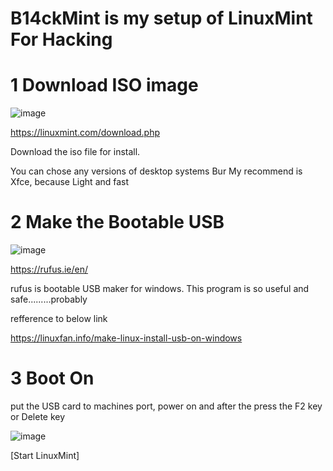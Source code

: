 # B14ckMint is my setup of LinuxMint For Hacking

# 1 Download ISO image

![image](https://user-images.githubusercontent.com/75846902/154009279-a9dc595e-b8b9-4b36-b93a-4b8f2f138fe3.png)

https://linuxmint.com/download.php


 Download the iso file for install.

You can chose any versions of desktop systems
Bur My recommend is Xfce, because Light and fast

# 2 Make the Bootable USB 

![image](https://user-images.githubusercontent.com/75846902/154009826-bcf731d1-7d9e-4e28-859a-ec9de43441b9.png)

https://rufus.ie/en/

rufus is bootable USB maker for windows.
This program is so useful and safe.........probably

refference to below link <Japanese>

https://linuxfan.info/make-linux-install-usb-on-windows

# 3 Boot On 
 
put the USB card to machines port,
power on and after the press the F2 key or Delete key

![image](https://user-images.githubusercontent.com/75846902/154010774-22b0c241-88a0-45fb-a0bb-2230ab7abe9b.png)

[Start LinuxMint]
 
 
